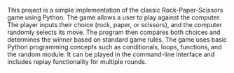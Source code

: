 This project is a simple implementation of the classic Rock-Paper-Scissors game using Python. The game allows a user to play against the computer. 
The player inputs their choice (rock, paper, or scissors), and the computer randomly selects its move. 
The program then compares both choices and determines the winner based on standard game rules. 
The game uses basic Python programming concepts such as conditionals, loops, functions, and the random module. 
It can be played in the command-line interface and includes replay functionality for multiple rounds.
